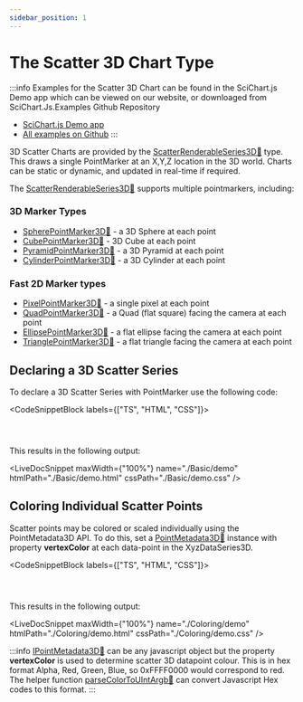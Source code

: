 ```yaml
---
sidebar_position: 1
---
```


# The Scatter 3D Chart Type

:::info
Examples for the Scatter 3D Chart can be found in the SciChart.js Demo app which can be viewed on our website, or downloaged from SciChart.Js.Examples Github Repository

*   [SciChart.js Demo app](https://scichart.com/demo/javascript-3d-bubble-chart)
*   [All examples on Github](https://github.com/ABTSoftware/SciChart.JS.Examples/tree/dev_v4.0)
:::

3D Scatter Charts are provided by the [ScatterRenderableSeries3D:blue_book:](https://www.scichart.com/documentation/js/current/typedoc/classes/scatterrenderableseries3d.html) type. This draws a single PointMarker at an X,Y,Z location in the 3D world. Charts can be static or dynamic, and updated in real-time if required.

<ChartFromSciChartDemo src="https://scichart.com/demo/iframe/javascript-3d-bubble-chart" title="3D Bubble Chart" description="showing how to create a Scatter/Bubble 3D chart with variable size and color of points." />

The [ScatterRenderableSeries3D:blue_book:](https://www.scichart.com/documentation/js/current/typedoc/classes/scatterrenderableseries3d.html) supports multiple pointmarkers, including:

### 3D Marker Types

*   [SpherePointMarker3D:blue_book:](https://www.scichart.com/documentation/js/current/typedoc/classes/spherepointmarker3d.html) - a 3D Sphere at each point
*   [CubePointMarker3D:blue_book:](https://www.scichart.com/documentation/js/current/typedoc/classes/cubepointmarker3d.html) - 3D Cube at each point
*   [PyramidPointMarker3D:blue_book:](https://www.scichart.com/documentation/js/current/typedoc/classes/pyramidpointmarker3d.html) - a 3D Pyramid at each point
*   [CylinderPointMarker3D:blue_book:](https://www.scichart.com/documentation/js/current/typedoc/classes/cylinderpointmarker3d.html) - a 3D Cylinder at each point

### Fast 2D Marker types

*   [PixelPointMarker3D:blue_book:](https://www.scichart.com/documentation/js/current/typedoc/classes/pixelpointmarker3d.html) - a single pixel at each point
*   [QuadPointMarker3D:blue_book:](https://www.scichart.com/documentation/js/current/typedoc/classes/quadpointmarker.html) - a Quad (flat square) facing the camera at each point
*   [EllipsePointMarker3D:blue_book:](https://www.scichart.com/documentation/js/current/typedoc/classes/ellipsepointmarker3d.html) - a flat ellipse facing the camera at each point
*   [TrianglePointMarker3D:blue_book:](https://www.scichart.com/documentation/js/current/typedoc/classes/trianglepointmarker3d.html) - a flat triangle facing the camera at each point


Declaring a 3D Scatter Series
-----------------------------

To declare a 3D Scatter Series with PointMarker use the following code:

<CodeSnippetBlock labels={["TS", "HTML", "CSS"]}>
```ts {36-86} showLineNumbers file=./Basic/demo.ts
```
```html showLineNumbers file=./Basic/demo.html
```
```css showLineNumbers file=./Basic/demo.css
```
</CodeSnippetBlock>

This results in the following output: 

<LiveDocSnippet maxWidth={"100%"} name="./Basic/demo" htmlPath="./Basic/demo.html" cssPath="./Basic/demo.css" />

Coloring Individual Scatter Points
----------------------------------

Scatter points may be colored or scaled individually using the PointMetadata3D API. To do this, set a [PointMetadata3D:blue_book:](https://www.scichart.com/documentation/js/current/typedoc/interfaces/ipointmetadata3d.html) instance with property **vertexColor** at each data-point in the XyzDataSeries3D.

<CodeSnippetBlock labels={["TS", "HTML", "CSS"]}>
```ts {11,21} showLineNumbers file=./Coloring/demo.ts start=region_A_start end=region_A_end
```
```html showLineNumbers file=./Coloring/demo.html
```
```css showLineNumbers file=./Coloring/demo.css
```
</CodeSnippetBlock>

This results in the following output: 

<LiveDocSnippet maxWidth={"100%"} name="./Coloring/demo" htmlPath="./Coloring/demo.html" cssPath="./Coloring/demo.css" />

:::info
[IPointMetadata3D:blue_book:](https://www.scichart.com/documentation/js/current/typedoc/interfaces/ipointmetadata3d.html) can be any javascript object but the property **vertexColor** is used to determine scatter 3D datapoint colour. This is in hex format Alpha, Red, Green, Blue, so 0xFFFF0000 would correspond to red. The helper function [parseColorToUIntArgb:blue_book:](https://www.scichart.com/documentation/js/current/typedoc/index.html#parseColorToUIntArgb) can convert Javascript Hex codes to this format.
:::